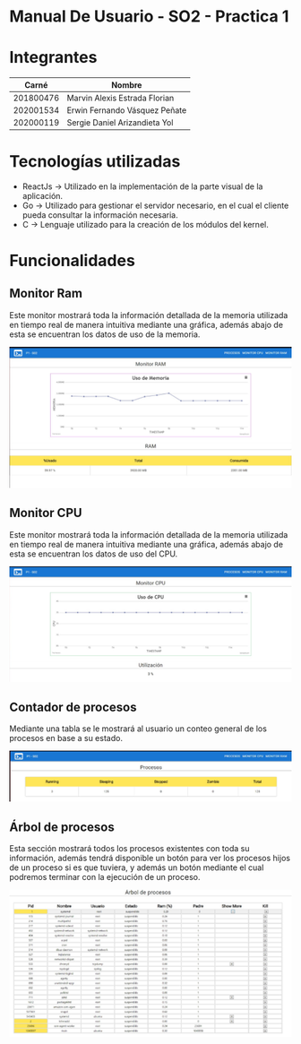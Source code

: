 # Manual De Usuario - SO2 - Practica 1

# Integrantes

| Carné | Nombre |
| --- | --- |
| 201800476 | Marvin Alexis Estrada Florian |
| 202001534 | Erwin Fernando Vásquez Peñate |
| 202000119 | Sergie Daniel Arizandieta Yol |

# Tecnologías utilizadas

- ReactJs → Utilizado en la implementación de la parte visual de la aplicación.
- Go → Utilizado para gestionar el servidor necesario, en el cual el cliente pueda consultar la información necesaria.
- C → Lenguaje utilizado para la creación de los módulos del kernel.

# Funcionalidades

## Monitor Ram

Este monitor mostrará toda la información detallada de la memoria utilizada en tiempo real de manera intuitiva mediante una gráfica, además abajo de esta se encuentran los datos de uso de la memoria.

![Untitled](Images/ram.png)

## Monitor CPU

Este monitor mostrará toda la información detallada de la memoria utilizada en tiempo real de manera intuitiva mediante una gráfica, además abajo de esta se encuentran los datos de uso del CPU.

![Untitled](Images/cpu.png)

## Contador de procesos

Mediante una tabla se le mostrará al usuario un conteo general de los procesos en base a su estado.

![Untitled](Images/counter.png)

## Árbol de procesos

Esta sección mostrará todos los procesos existentes con toda su información, además tendrá disponible un botón para ver los procesos hijos de un proceso si es que tuviera, y además un botón mediante el cual podremos terminar con la ejecución de un proceso.

![Untitled](Images/tree.png)